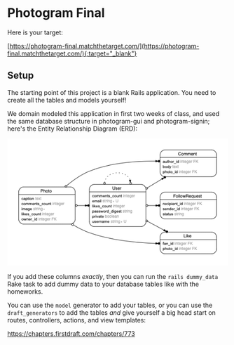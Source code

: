# Photogram Final

Here is your target:

[https://photogram-final.matchthetarget.com/](https://photogram-final.matchthetarget.com/){:target="_blank"}

## Setup

The starting point of this project is a blank Rails application. You need to create all the tables and models yourself!

We domain modeled this application in first two weeks of class, and used the same database structure in photogram-gui and photogram-signin; here's the Entity Relationship Diagram (ERD):

![](/assets/photogram-final-erd.png)

If you add these columns _exactly_, then you can run the `rails dummy_data` Rake task to add dummy data to your database tables like with the homeworks.

You can use the `model` generator to add your tables, or you can use the `draft_generators` to add the tables _and_ give yourself a big head start on routes, controllers, actions, and view templates:

https://chapters.firstdraft.com/chapters/773


